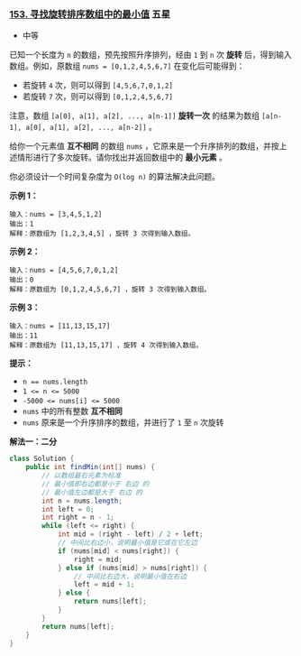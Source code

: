 ### [153. 寻找旋转排序数组中的最小值](https://leetcode.cn/problems/find-minimum-in-rotated-sorted-array/) 五星

- 中等

已知一个长度为 `n` 的数组，预先按照升序排列，经由 `1` 到 `n` 次 **旋转** 后，得到输入数组。例如，原数组 `nums = [0,1,2,4,5,6,7]` 在变化后可能得到：

- 若旋转 `4` 次，则可以得到 `[4,5,6,7,0,1,2]`
- 若旋转 `7` 次，则可以得到 `[0,1,2,4,5,6,7]`

注意，数组 `[a[0], a[1], a[2], ..., a[n-1]]` **旋转一次** 的结果为数组 `[a[n-1], a[0], a[1], a[2], ..., a[n-2]]` 。

给你一个元素值 **互不相同** 的数组 `nums` ，它原来是一个升序排列的数组，并按上述情形进行了多次旋转。请你找出并返回数组中的 **最小元素** 。

你必须设计一个时间复杂度为 `O(log n)` 的算法解决此问题。

 

**示例 1：**

```
输入：nums = [3,4,5,1,2]
输出：1
解释：原数组为 [1,2,3,4,5] ，旋转 3 次得到输入数组。
```

**示例 2：**

```
输入：nums = [4,5,6,7,0,1,2]
输出：0
解释：原数组为 [0,1,2,4,5,6,7] ，旋转 3 次得到输入数组。
```

**示例 3：**

```
输入：nums = [11,13,15,17]
输出：11
解释：原数组为 [11,13,15,17] ，旋转 4 次得到输入数组。
```

 

**提示：**

- `n == nums.length`
- `1 <= n <= 5000`
- `-5000 <= nums[i] <= 5000`
- `nums` 中的所有整数 **互不相同**
- `nums` 原来是一个升序排序的数组，并进行了 `1` 至 `n` 次旋转



**解法一：二分**

```java
class Solution {
    public int findMin(int[] nums) {
        // 以数组最右元素为标准
        // 最小值即右边都是小于 右边 的
        // 最小值左边都是大于 右边 的
        int n = nums.length;
        int left = 0;
        int right = n - 1;
        while (left <= right) {
            int mid = (right - left) / 2 + left;
            // 中间比右边小，说明最小值是它或在它左边
            if (nums[mid] < nums[right]) {
                right = mid;
            } else if (nums[mid] > nums[right]) {
                // 中间比右边大，说明最小值在右边
                left = mid + 1;
            } else {
                return nums[left];
            }
        }
        return nums[left];
    }
}
```

